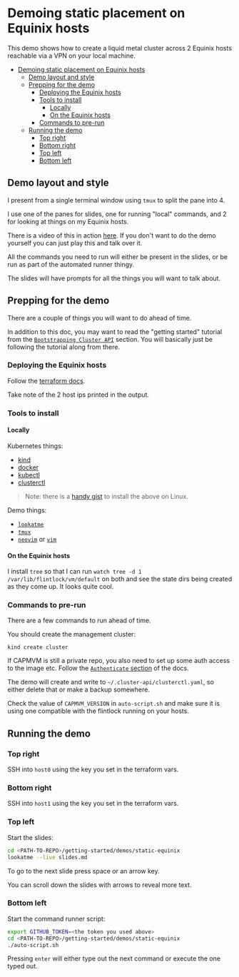 # Demoing static placement on Equinix hosts

This demo shows how to create a liquid metal cluster across 2 Equinix hosts
reachable via a VPN on your local machine.

<!--
To update the TOC, install https://github.com/kubernetes-sigs/mdtoc
and run: mdtoc -inplace demos/static-equinix/presenter-notes.md
-->

<!-- toc -->
- [Demoing static placement on Equinix hosts](#demoing-static-placement-on-equinix-hosts)
  - [Demo layout and style](#demo-layout-and-style)
  - [Prepping for the demo](#prepping-for-the-demo)
    - [Deploying the Equinix hosts](#deploying-the-equinix-hosts)
    - [Tools to install](#tools-to-install)
      - [Locally](#locally)
      - [On the Equinix hosts](#on-the-equinix-hosts)
    - [Commands to pre-run](#commands-to-pre-run)
  - [Running the demo](#running-the-demo)
    - [Top right](#top-right)
    - [Bottom right](#bottom-right)
    - [Top left](#top-left)
    - [Bottom left](#bottom-left)
<!-- /toc -->

## Demo layout and style

I present from a single terminal window using `tmux` to split the pane into 4.

I use one of the panes for slides, one for running "local" commands, and 2 for
looking at things on my Equinix hosts.

There is a video of this in action [here](https://drive.google.com/file/d/1ItYfV2CtbMK-1sAnXfcZEh33i4UpR61L/view?usp=sharing). If you don't want
to do the demo yourself you can just play this and talk over it.

All the commands you need to run will either be present in the slides, or be run
as part of the automated runner thingy.

The slides will have prompts for all the things you will want to talk about.

## Prepping for the demo

There are a couple of things you will want to do ahead of time.

In addition to this doc, you may want to read the "getting started" tutorial
from the [`Bootstrapping Cluster API`](../../docs/capi.md#bootstrapping-cluster-api) section.
You will basically just be following the tutorial along from there.

### Deploying the Equinix hosts

Follow the [terraform docs](../../docs/intro.md#terraform-an-environment-on-equinix).

Take note of the 2 host ips printed in the output.

### Tools to install

#### Locally

Kubernetes things:
- [kind](https://kind.sigs.k8s.io/)
- [docker](https://docs.docker.com/engine/install/ubuntu/)
- [kubectl](https://kubernetes.io/docs/tasks/tools/)
- [clusterctl](https://cluster-api.sigs.k8s.io/user/quick-start.html#install-clusterctl)

> Note: there is a [handy gist](https://gist.github.com/Callisto13/617240630944c96730d5151ed308d29a)
to install the above on Linux.

Demo things:
- [`lookatme`](https://github.com/d0c-s4vage/lookatme)
- [`tmux`](https://github.com/tmux/tmux)
- [`neovim`](https://neovim.io/) or [`vim`](https://www.vim.org/)

#### On the Equinix hosts

I install `tree` so that I can run `watch tree -d 1 /var/lib/flintlock/vm/default`
on both and see the state dirs being created as they come up. It looks quite cool.

### Commands to pre-run

There are a few commands to run ahead of time.

You should create the management cluster:
```
kind create cluster
```

If CAPMVM is still a private repo, you also need to set up some auth access to the
image etc. Follow the [`Authenticate` section](../../docs/capi.md#authenticate) of the docs.

The demo will create and write to `~/.cluster-api/clusterctl.yaml`, so either delete
that or make a backup somewhere.

Check the value of `CAPMVM_VERSION` in `auto-script.sh` and make sure it is using
one compatible with the flintlock running on your hosts.

## Running the demo

### Top right

SSH into `host0` using the key you set in the terraform vars.

### Bottom right

SSH into `host1` using the key you set in the terraform vars.

### Top left

Start the slides:
```bash
cd <PATH-TO-REPO>/getting-started/demos/static-equinix
lookatme --live slides.md
```

To go to the next slide press space or an arrow key.

You can scroll down the slides with arrows to reveal more text.

### Bottom left

Start the command runner script:

```bash
export GITHUB_TOKEN=<the token you used above>
cd <PATH-TO-REPO>/getting-started/demos/static-equinix
./auto-script.sh
```

Pressing `enter` will either type out the next command or execute the one typed out.
